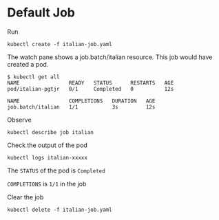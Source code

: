 # Default Job

Run

`kubectl create -f italian-job.yaml`

The watch pane shows a job.batch/italian resource. This job would have created a pod.

```
$ kubectl get all
NAME                READY   STATUS      RESTARTS   AGE
pod/italian-pgtjr   0/1     Completed   0          12s

NAME                COMPLETIONS   DURATION   AGE
job.batch/italian   1/1           3s         12s
```

Observe

`kubectl describe job italian`

Check the output of the pod

`kubectl logs italian-xxxxx`


The `STATUS` of the pod is `Completed`

`COMPLETIONS` is `1/1` in the job


Clear the job

`kubectl delete -f italian-job.yaml`

